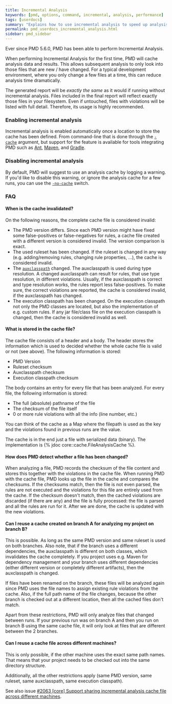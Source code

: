 ```yaml
---
title: Incremental Analysis
keywords: [pmd, options, command, incremental, analysis, performance]
tags: [userdocs]
summary: "Explains how to use incremental analysis to speed up analysis"
permalink: pmd_userdocs_incremental_analysis.html
sidebar: pmd_sidebar
---
```


Ever since PMD 5.6.0, PMD has been able to perform Incremental Analysis.

When performing Incremental Analysis for the first time, PMD will cache analysis data and results.
This allows subsequent analysis to only look into those files that are new / have changed. For
a typical development environment, where you only change a few files at a time, this can reduce
analysis time dramatically.

The generated report will be *exactly the same* as it would if running without incremental analysis.
Files included in the final report will reflect exactly those files in your filesystem. Even if
untouched, files with violations will be listed with full detail. Therefore, its usage is highly recommended.


### Enabling incremental analysis

Incremental analysis is enabled automatically once a location to store the cache has been defined.
From command-line that is done through the [`-cache`](pmd_userdocs_cli_reference.html#cache) argument, but support for the feature is
available for tools integrating PMD such as [Ant](pmd_userdocs_tools_ant.html),
[Maven](pmd_userdocs_tools_maven.html), and [Gradle](pmd_userdocs_tools_gradle.html).


### Disabling incremental analysis

By default, PMD will suggest to use an analysis cache by logging a warning.
If you'd like to disable this warning, or ignore the analysis cache for a
few runs, you can use the [`-no-cache`](pmd_userdocs_cli_reference.html#no-cache) switch.


### FAQ

#### When is the cache invalidated?

On the following reasons, the complete cache file is considered invalid:

* The PMD version differs. Since each PMD version might have fixed some false-positives or false-negatives for rules,
  a cache file created with a different version is considered invalid. The version comparison is exact.
* The used ruleset has been changed. If the ruleset is changed in any way (e.g. adding/removing rules, changing
  rule properties, ...), the cache is considered invalid.
* The [`auxclasspath`](pmd_userdocs_cli_reference.html#auxclasspath) changed. The auxclasspath is used during
  type resolution. A changed auxclasspath can result for rules, that use type resolution, in different
  violations. Usually, if the auxclasspath is correct and type resolution works, the rules report less false-positives.
  To make sure, the correct violations are reported, the cache is considered invalid, if the auxclasspath has changed.
* The execution classpath has been changed. On the execution classpath not only the PMD classes are located, but also
  the implementation of e.g. custom rules. If any jar file/class file on the execution classpath is changed, then
  the cache is considered invalid as well.

#### What is stored in the cache file?

The cache file consists of a header and a body. The header stores the information which is used to decided
whether the whole cache file is valid or not (see above). The following information is stored:

* PMD Version
* Ruleset checksum
* Auxclasspath checksum
* Execution classpath checksum

The body contains an entry for every file that has been analyzed. For every file, the following information
is stored:

* The full (absolute) pathname of the file
* The checksum of the file itself
* 0 or more rule violations with all the info (line number, etc.)

You can think of the cache as a Map where the filepath is used as the key
and the violations found in previous runs are the value.

The cache is in the end just a file with serialized data (binary). The implementation is
{% jdoc core::cache.FileAnalysisCache %}.

#### How does PMD detect whether a file has been changed?

When analyzing a file, PMD records the checksum of the file content and stores this
together with the violations in the cache file. When running PMD with the cache file,
PMD looks up the file in the cache and compares the checksums.
If the checksums match, then the file is not even parsed, the rules
are not executed and the violations for this file are entirely used from the cache.
If the checksum doesn't match, then the cached violations are discarded (if there are any)
and the file is fully processed: the file is parsed and all the rules are run for it.
After we are done, the cache is updated with the new violations.

#### Can I reuse a cache created on branch A for analyzing my project on branch B?

This is possible. As long as the same PMD version and same ruleset is used on both branches.
Also note, that if the branch uses a different dependencies, the auxclasspath is different on both
classes, which invalidates the cache completely. If you project uses e.g. Maven for dependency
management and your branch uses different dependencies (either different version or completely different
artifacts), then the auxclasspath is changed.

If files have been renamed on the branch, these files will be analyzed again since PMD uses
the file names to assign existing rule violations from the cache. Also, if the full path name
of the file changes, because the other branch is checked out at a different location, then all
the cached files don't match.

Apart from these restrictions, PMD will only analyze files that changed between runs.
If your previous run was on branch A and then you run on branch B using the same cache file,
it will only look at files that are different between the 2 branches.

#### Can I reuse a cache file across different machines?

This is only possible, if the other machine uses the exact same path names. That means that
your project needs to be checked out into the same directory structure.

Additionally, all the other restrictions apply (same PMD version, same ruleset, same auxclasspath,
same execution classpath).

See also issue [#2063 [core] Support sharing incremental analysis cache file across different machines](https://github.com/pmd/pmd/issues/2063).
